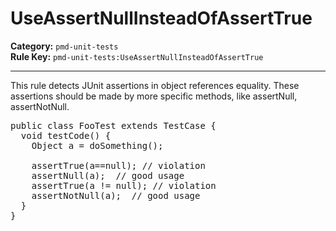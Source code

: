 
# UseAssertNullInsteadOfAssertTrue
**Category:** `pmd-unit-tests`<br/>
**Rule Key:** `pmd-unit-tests:UseAssertNullInsteadOfAssertTrue`<br/>


-----

This rule detects JUnit assertions in object references equality. These assertions should be made by more specific methods, like assertNull, assertNotNull.
<pre>
public class FooTest extends TestCase {
  void testCode() {
    Object a = doSomething();

    assertTrue(a==null); // violation
    assertNull(a);  // good usage
    assertTrue(a != null); // violation
    assertNotNull(a);  // good usage
  }
}
</pre>

